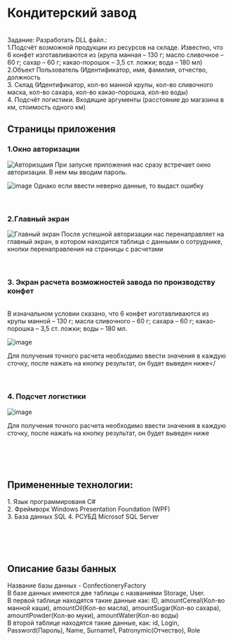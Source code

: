 <h1>Кондитерский завод </h1></br>
Задание: Разработать DLL файл.:</br>
1.Подсчёт возможной продукции из ресурсов на складе. Известно, что 6 конфет изготавливаются из (крупа манная – 130 г; масло сливочное – 60 г; сахар – 60 г; какао-порошок – 3,5 ст. ложки; вода – 180 мл)</br>
2.Объект Пользователь (Идентификатор, имя, фамилия, отчество, должность</br>
3. Склад (Идентификатор, кол-во манной крупы, кол-во сливочного маска, кол-во сахара, кол-во какао-порошка, кол-во воды)</br>
4. Подсчёт логистики. Входящие аргументы (расстояние до магазина в км, стоимость одного км)
</br>
<h2>Страницы приложения</h2>


<h3>1.Окно авторизации</h3>

![Авторизцаия](https://github.com/xenexess/Educational-Practice-02.01/assets/91844842/85e9ddcc-42c0-46c7-882a-a1a87bd4a07e)
При запуске приложения нас сразу встречает окно авторизации. В нем мы вводим пароль.</br>

![image](https://github.com/xenexess/Educational-Practice-02.01/assets/91844842/51a94f39-0aba-48d8-a8d1-11e6740a5ca1)
Однако если ввести неверно данные, то выдаст ошибку</br></br></br>


<h3>2.Главный экран</h3>

![Главный экран](https://github.com/xenexess/Educational-Practice-02.01/assets/91844842/14ee8961-38fb-4367-aff5-b97d411b4bec)
После успешной авторизации нас перенаправляет на главный экран, в котором находится таблица с данными о сотруднике, кнопки перенаправления на страницы с расчетами</br></br></br>

<h3>3. Экран расчета возможностей завода по производству конфет</h3></br>
В изначальном условии сказано, что 6 конфет изготавливаются из крупы манной – 130 г; масла сливочного – 60 г; сахара – 60 г; какао-порошка – 3,5 ст. ложки; воды – 180 мл.</br>

![image](https://github.com/xenexess/Educational-Practice-02.01/assets/91844842/b0ee8ec1-40f7-49b9-acad-8343ea38ac5b)

Для получения точного расчета необходимо ввести значения в каждую сточку, после нажать на кнопку результат, он будет выведен ниже</</br></br></br>

<h3>4. Подсчет логистики</h3>

![image](https://github.com/xenexess/Educational-Practice-02.01/assets/91844842/ffd055ae-562d-4b6e-a2d4-10275cd3e8ae)

Для получения точного расчета необходимо ввести значения в каждую сточку, после нажать на кнопку результат, он будет выведен ниже</br></br></br></br></br>
<h2>Примененные технологии:</h2>
1. Язык программированя C#</br>
2. Фреймворк Windows Presentation Foundation (WPF)</br>
3. База данных SQL
4. РСУБД Microsof SQL Server</br></br></br></br></br>

<h2>Описание базы банных</h2>
Название базы данных - ConfectioneryFactory</br>
В базе данных имеются две таблицы с названиями Storage, User.</br>
В первой таблице находятся такие данные как: ID, amountCereal(Кол-во манной каши), amountOil(Кол-во масла), amountSugar(Кол-во сахара), amountPowder(Кол-во муки), amountWater(Кол-во воды)</br>
В второй таблице находятся такие данные, как: id, Login, Password(Пароль), Name, Surname1, Patronymic(Отчество), Role</br>

